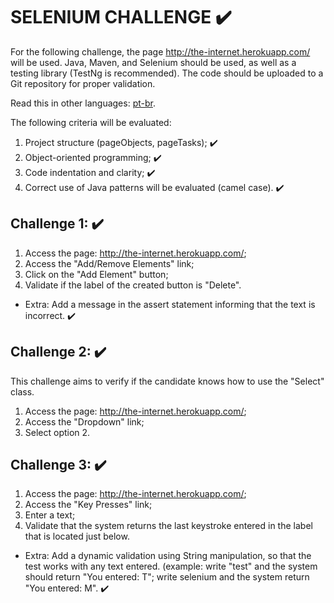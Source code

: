 # SELENIUM CHALLENGE :heavy_check_mark:

For the following challenge, the page http://the-internet.herokuapp.com/ will be used. Java, Maven, and Selenium should be used, as well as a testing library (TestNg is recommended). The code should be uploaded to a Git repository for proper validation.

Read this in other languages: [pt-br](README.pt.br.md).

The following criteria will be evaluated:
1. Project structure (pageObjects, pageTasks); :heavy_check_mark:
2. Object-oriented programming; :heavy_check_mark:
3. Code indentation and clarity; :heavy_check_mark:
4. Correct use of Java patterns will be evaluated (camel case). :heavy_check_mark:

## Challenge 1: :heavy_check_mark:
1. Access the page: http://the-internet.herokuapp.com/;
2. Access the "Add/Remove Elements" link;
3. Click on the "Add Element" button;
4. Validate if the label of the created button is "Delete".
* Extra: Add a message in the assert statement informing that the text is incorrect. :heavy_check_mark:

## Challenge 2: :heavy_check_mark:
This challenge aims to verify if the candidate knows how to use the "Select" class.
1. Access the page: http://the-internet.herokuapp.com/;
2. Access the "Dropdown" link;
3. Select option 2.

## Challenge 3: :heavy_check_mark:
1. Access the page: http://the-internet.herokuapp.com/;
2. Access the "Key Presses" link;
3. Enter a text;
4. Validate that the system returns the last keystroke entered in the label that is located just below.
* Extra: Add a dynamic validation using String manipulation, so that the test works with any text entered. (example: write "test" and the system should return "You entered: T"; write selenium and the system return "You entered: M". :heavy_check_mark:
